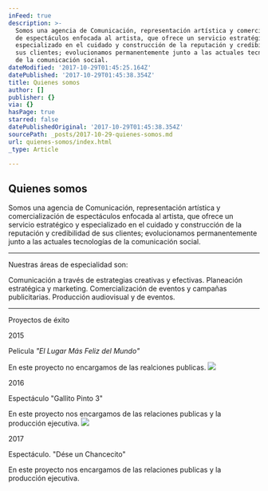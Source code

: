 ```yaml
---
inFeed: true
description: >-
  Somos una agencia de Comunicación, representación artística y comercialización
  de espectáculos enfocada al artista, que ofrece un servicio estratégico y
  especializado en el cuidado y construcción de la reputación y credibilidad de
  sus clientes; evolucionamos permanentemente junto a las actuales tecnologías
  de la comunicación social.
dateModified: '2017-10-29T01:45:25.164Z'
datePublished: '2017-10-29T01:45:38.354Z'
title: Quienes somos
author: []
publisher: {}
via: {}
hasPage: true
starred: false
datePublishedOriginal: '2017-10-29T01:45:38.354Z'
sourcePath: _posts/2017-10-29-quienes-somos.md
url: quienes-somos/index.html
_type: Article

---
```

## Quienes somos

Somos una agencia de Comunicación, representación artística y comercialización de espectáculos enfocada al artista, que ofrece un servicio estratégico y especializado en el cuidado y construcción de la reputación y credibilidad de sus clientes; evolucionamos permanentemente junto a las actuales tecnologías de la comunicación social.

---

Nuestras áreas de especialidad son:

Comunicación a través de estrategias creativas y efectivas. Planeación estratégica y marketing. Comercialización de eventos y campañas publicitarias. Producción audiovisual y de eventos.

---

Proyectos de éxito

2015 

Pelicula _"El Lugar Más Feliz del Mundo"_

En este proyecto no encargamos de las realciones publicas.
![](https://the-grid-user-content.s3-us-west-2.amazonaws.com/52602669-f653-4831-9b1e-b4e908bad6c1.jpg)

2016

Espectáculo "Gallito Pinto 3"

En este proyecto nos encargamos de las relaciones publicas y la producción ejecutiva.
![](https://the-grid-user-content.s3-us-west-2.amazonaws.com/bac74779-1e31-4db2-a9f7-61fc9b4d5bc2.jpg)

2017

Espectáculo. "Dése un Chancecito"

En este proyecto nos encargamos de las relaciones publicas y la producción ejecutiva.